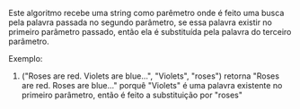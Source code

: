 Este algoritmo recebe uma string como parêmetro onde é feito uma busca pela palavra passada no segundo parâmetro, se essa palavra existir no primeiro parâmetro passado, então ela é substituída pela palavra do terceiro parâmetro.

Exemplo: 

1. ("Roses are red. Violets are blue...", "Violets", "roses") retorna "Roses are red. Roses are blue..." porquê "Violets" é uma palavra existente no primeiro parâmetro, então é feito a substituição por "roses"